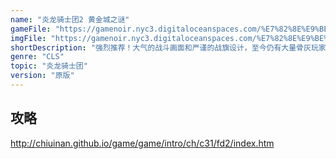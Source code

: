 ```yaml
---
name: "炎龙骑士团2 黄金城之谜"
gameFile: "https://gamenoir.nyc3.digitaloceanspaces.com/%E7%82%8E%E9%BE%99%E9%AA%91%E5%A3%AB%E5%9B%A22/fd2.zip"
imgFile: "https://gamenoir.nyc3.digitaloceanspaces.com/%E7%82%8E%E9%BE%99%E9%AA%91%E5%A3%AB%E5%9B%A22/original.webp"
shortDescription: "强烈推荐！大气的战斗画面和严谨的战旗设计，至今仍有大量骨灰玩家在挑战不同玩法。"
genre: "CLS"
topic: "炎龙骑士团"
version: "原版"
---
```


## 攻略

http://chiuinan.github.io/game/game/intro/ch/c31/fd2/index.htm
